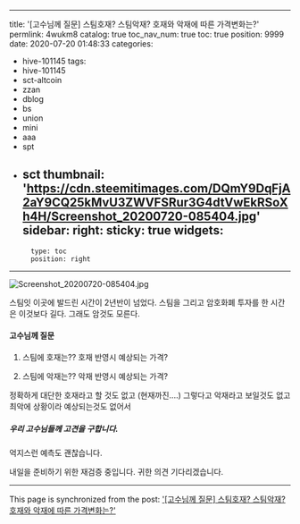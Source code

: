 
---
title: '[고수님께 질문] 스팀호재? 스팀악재? 호재와 악재에 따른 가격변화는?'
permlink: 4wukm8
catalog: true
toc_nav_num: true
toc: true
position: 9999
date: 2020-07-20 01:48:33
categories:
- hive-101145
tags:
- hive-101145
- sct-altcoin
- zzan
- dblog
- bs
- union
- mini
- aaa
- spt
- sct
thumbnail: 'https://cdn.steemitimages.com/DQmY9DqFjA2aY9CQ25kMvU3ZWVFSRur3G4dtVwEkRSoXh4H/Screenshot_20200720-085404.jpg'
sidebar:
    right:
        sticky: true
widgets:
    -
        type: toc
        position: right
---


![Screenshot_20200720-085404.jpg](https://cdn.steemitimages.com/DQmY9DqFjA2aY9CQ25kMvU3ZWVFSRur3G4dtVwEkRSoXh4H/Screenshot_20200720-085404.jpg)


스팀잇 이곳에 발드린 시간이 2년반이 넘었다.
스팀을 그리고 암호화폐 투자를 한 시간은
이것보다 길다.  그래도 암것도 모른다.

#### 고수님께 질문

1. 스팀에 호재는??  호재 반영시 예상되는 가격?

2. 스팀에 악재는?? 악재 반영시 예상되는 가격?

정확하게 대단한 호재라고 할 것도 없고
(현재까진....)
그렇다고 악재라고 보일것도 없고 
최악에 상황이라 예상되는것도 없어서 

##### 우리 고수님들께 고견을 구합니다.
억지스런 예측도 괜찮습니다.

내일을 준비하기 위한 재검증 중입니다.
귀한 의견 기다리겠습니다.

- - -

This page is synchronized from the post: ['[고수님께 질문] 스팀호재? 스팀악재? 호재와 악재에 따른 가격변화는?'](https://steemit.com/@successgr/4wukm8)
